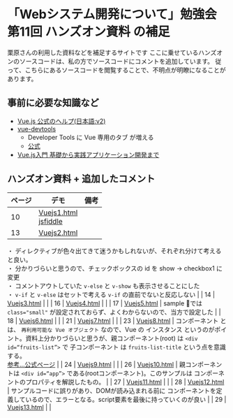 # 「Webシステム開発について」勉強会第11回 ハンズオン資料 の補足

栗原さんの利用した資料などを補足するサイトです
ここに乗せているハンズオンのソースコードは、私の方でソースコードにコメントを追加しています。
従って、こちらにあるソースコードを閲覧することで、不明点が明瞭になることがあります。


## 事前に必要な知識など

- [Vue.js 公式のヘルプ(日本語:v2)](https://jp.vuejs.org/v2/guide/index.html)
- [vue-devtools](https://chrome.google.com/webstore/detail/vuejs-devtools/nhdogjmejiglipccpnnnanhbledajbpd)
  - Developer Tools に Vue 専用のタブ が増える
  - [公式](https://github.com/vuejs/vue-devtools)
- [Vue.js入門 基礎から実践アプリケーション開発まで](https://gihyo.jp/book/2018/978-4-297-10091-9)



## ハンズオン資料 + 追加したコメント

| ページ | デモ | 備考 |
| ------------- | ------------- | ------------- |
| 10 | [Vuejs1.html](https://ces-shiraishi.github.io/kurihara-training-part11/Vuejs1.html)  <br>  [jsfiddle](https://jsfiddle.net/9k1gbyrc) |   |
| 13 | [Vuejs2.html](https://ces-shiraishi.github.io/kurihara-training-part11/Vuejs2.html) | 
・ ディレクティブが色々出てきて迷うかもしれないが、それぞれ分けて考えると良い。<br>
・ 分かりづらいと思うので、チェックボックスの id を show → checkbox1 に変更 <br>
・ コメントアウトしていた `v-else` と `v-show` も表示させることにした <br>
・ `v-if` と `v-else` はセットで考える `v-if` の直前でないと反応しない |
| 14 | [Vuejs3.html](https://ces-shiraishi.github.io/kurihara-training-part11/Vuejs3.html) | |
| 16 | [Vuejs4.html](https://ces-shiraishi.github.io/kurihara-training-part11/Vuejs4.html) | |
| 17 | [Vuejs5.html](https://ces-shiraishi.github.io/kurihara-training-part11/Vuejs5.html) | sample では `class="small"` が設定されておらず、よくわからないので、当方で設定した |
| 18 | [Vuejs6.html](https://ces-shiraishi.github.io/kurihara-training-part11/Vuejs6.html) | |
| 21 | [Vuejs7.html](https://ces-shiraishi.github.io/kurihara-training-part11/Vuejs7.html) | |
| 23 | [Vuejs8.html](https://ces-shiraishi.github.io/kurihara-training-part11/Vuejs8.html) | コンポーネント とは、 `再利用可能な Vue オブジェクト` なので、Vue の インスタンス というのがポイント。資料上分かりづらいと思うが、親コンポーネント(root) は `<div id=“fruits-list”>` で 子コンポーネント は `fruits-list-title` という点を意識する。 <br> [参考…公式ページ](https://jp.vuejs.org/v2/guide/components.html) |
| 24 | [Vuejs9.html](https://ces-shiraishi.github.io/kurihara-training-part11/Vuejs9.html) | |
| 26 | [Vuejs10.html](https://ces-shiraishi.github.io/kurihara-training-part11/Vuejs10.html) | 親コンポーネントは `<div id=“app”>` である(rootコンポーネント)。このサンプルは コンポーネントのプロパティを解説したもの。 |
| 27 | [Vuejs11.html](https://ces-shiraishi.github.io/kurihara-training-part11/Vuejs11.html) | |
| 28 | [Vuejs12.html](https://ces-shiraishi.github.io/kurihara-training-part11/Vuejs12.html) | サンプルコードに誤りがあり、DOMが読み込まれる前に コンポーネントを定義しているので、エラーとなる。script要素を最後に持っていくのが良い |
| 29 | [Vuejs13.html](https://ces-shiraishi.github.io/kurihara-training-part11/Vuejs13.html) | |

